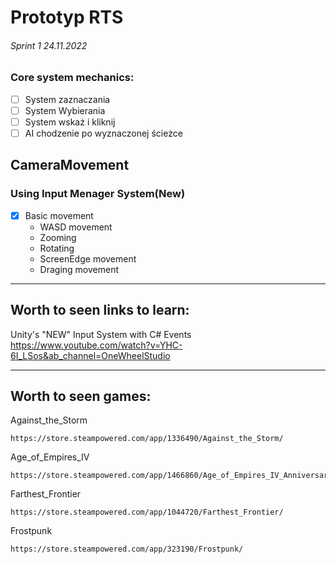 # Prototyp RTS

###### Sprint 1 24.11.2022

### Core system mechanics:

- [ ] System zaznaczania
- [ ] System Wybierania
- [ ] System wskaż i kliknij
- [ ] AI chodzenie po wyznaczonej ścieżce

## CameraMovement
### Using Input Menager System(New)
- [x] Basic movement
  - WASD movement
  - Zooming
  - Rotating
  - ScreenEdge movement
  - Draging movement








___
## Worth to seen links to learn:
Unity's "NEW" Input System with C# Events
https://www.youtube.com/watch?v=YHC-6I_LSos&ab_channel=OneWheelStudio




___
## Worth to seen games:

Against_the_Storm 
```
https://store.steampowered.com/app/1336490/Against_the_Storm/
```
Age_of_Empires_IV
```
https://store.steampowered.com/app/1466860/Age_of_Empires_IV_Anniversary_Edition/
```
Farthest_Frontier
```
https://store.steampowered.com/app/1044720/Farthest_Frontier/
```
Frostpunk
```
https://store.steampowered.com/app/323190/Frostpunk/
```

